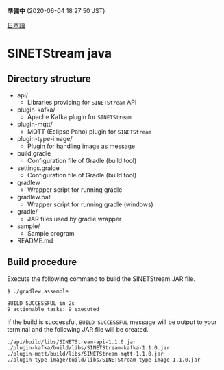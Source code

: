 **準備中** (2020-06-04 18:27:50 JST)

<!--
Copyright (C) 2020 National Institute of Informatics

Licensed to the Apache Software Foundation (ASF) under one
or more contributor license agreements.  See the NOTICE file
distributed with this work for additional information
regarding copyright ownership.  The ASF licenses this file
to you under the Apache License, Version 2.0 (the
"License"); you may not use this file except in compliance
with the License.  You may obtain a copy of the License at

  http://www.apache.org/licenses/LICENSE-2.0

Unless required by applicable law or agreed to in writing,
software distributed under the License is distributed on an
"AS IS" BASIS, WITHOUT WARRANTIES OR CONDITIONS OF ANY
KIND, either express or implied.  See the License for the
specific language governing permissions and limitations
under the License.
-->

[日本語](README.md)

# SINETStream java

## Directory structure

* api/
    * Libraries providing for `SINETStream` API
* plugin-kafka/
    * Apache Kafka plugin for `SINETStream`
* plugin-mqtt/
    * MQTT (Eclipse Paho) plugin for `SINETStream`
* plugin-type-image/
    * Plugin for handling image as message
* build.gradle
    * Configuration file of Gradle (build tool)
* settings.gralde
    * Configuration file of Gradle (build tool)
* gradlew
    * Wrapper script for running gradle
* gradlew.bat
    * Wrapper script for running gradle (windows)
* gradle/
    * JAR files used by gradle wrapper
* sample/
    * Sample program
* README.md

## Build procedure

Execute the following command to build the SINETStream JAR file.

```
$ ./gradlew assemble

BUILD SUCCESSFUL in 2s
9 actionable tasks: 9 executed
```

If the build is successful,
`BUILD SUCCESSFUL` message will be output to your terminal and
the following JAR file will be created.

```
./api/build/libs/SINETStream-api-1.1.0.jar
./plugin-kafka/build/libs/SINETStream-kafka-1.1.0.jar
./plugin-mqtt/build/libs/SINETStream-mqtt-1.1.0.jar
./plugin-type-image/build/libs/SINETStream-type-image-1.1.0.jar
```
